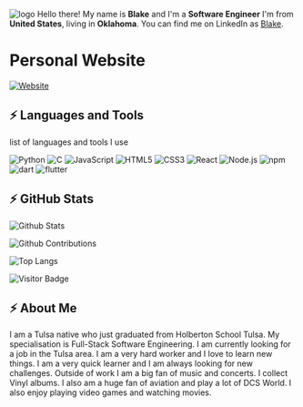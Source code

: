 ![logo](https://github.com/Acochisse/acochisse/assets/61358550/5992e7ab-3664-438c-8a10-7d84f5dede19)
Hello there!
My name is **Blake** and I'm a **Software Engineer**  I'm from **United States**, living in **Oklahoma**. You can find me on LinkedIn as [Blake](https://www.linkedin.com/in/leestewart909/).
# Personal Website 
[![Website](https://img.shields.io/website?label=https://acochisse.github.io/Personal_Website/&style=for-the-badge&url=https://acochisse.github.io/Personal_Website/)](https://acochisse.github.io/Personal_Website/)
## ⚡ Languages and Tools
list of languages and tools I use

![Python](https://img.shields.io/badge/-Python-000000?style=flat&logo=python)
![C](https://img.shields.io/badge/-C-000000?style=flat&logo=C)
![JavaScript](https://img.shields.io/badge/-JavaScript-000000?style=flat&logo=javascript)
![HTML5](https://img.shields.io/badge/-HTML5-000000?style=flat&logo=HTML5)
![CSS3](https://img.shields.io/badge/-CSS3-000000?style=flat&logo=CSS3)
![React](https://img.shields.io/badge/-React-000000?style=flat&logo=react)
![Node.js](https://img.shields.io/badge/-Node.js-000000?style=flat&logo=node.js)
![npm](https://img.shields.io/badge/-npm-000000?style=flat&logo=npm)
![dart](https://img.shields.io/badge/-dart-000000?style=flat&logo=dart)
![flutter](https://img.shields.io/badge/-flutter-000000?style=flat&logo=flutter)

## ⚡ GitHub Stats

![Github Stats](https://github-readme-stats.vercel.app/api?username=acochisse&count_private=true&show_icons=true&include_all_commits=true)

![Github Contributions](https://github-readme-streak-stats.herokuapp.com/?user=acochisse&hide_border=true)

![Top Langs](https://github-readme-stats.vercel.app/api/top-langs/?username=acochisse&hide=TeX&layout=compact)

![Visitor Badge](https://visitor-badge.laobi.icu/badge?page_id=acochisse.acochisse)

## ⚡ About Me
I am a Tulsa native who just graduated from Holberton School Tulsa. My specialisation is Full-Stack Software Engineering. I am currently looking for a job in the Tulsa area. I am a very hard worker and I love to learn new things. I am a very quick learner and I am always looking for new challenges.
Outside of work I am a big fan of music and concerts. I collect Vinyl albums. I also am a huge fan of aviation and play a lot of DCS World. I also enjoy playing video games and watching movies.


